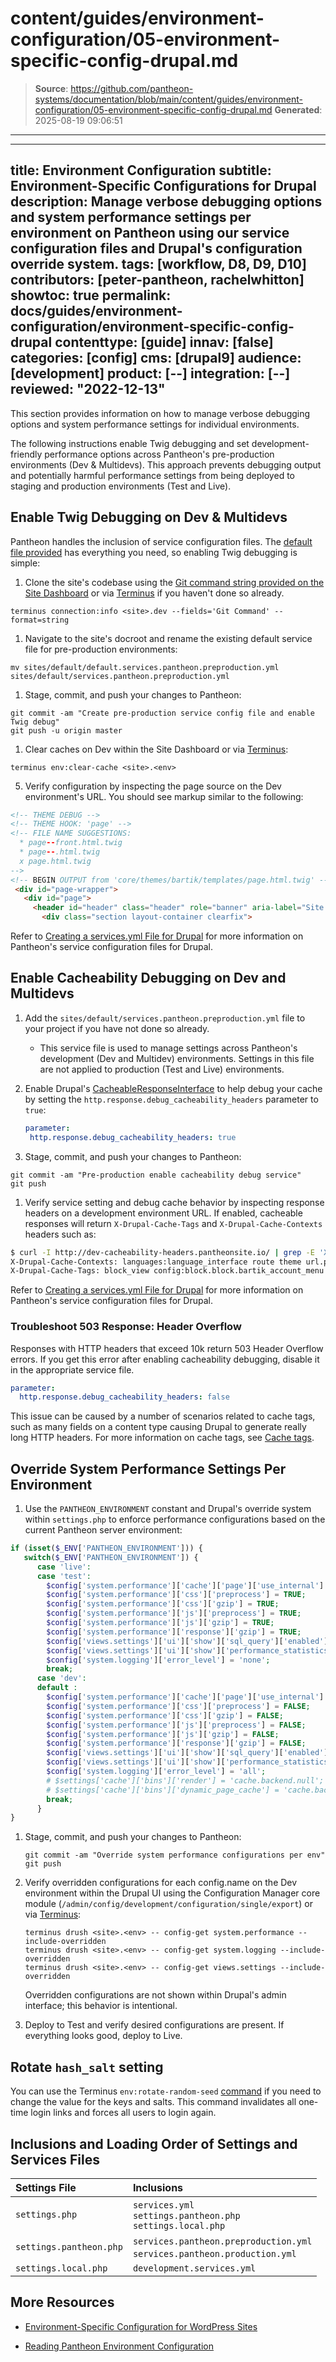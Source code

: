# content/guides/environment-configuration/05-environment-specific-config-drupal.md

> **Source**: https://github.com/pantheon-systems/documentation/blob/main/content/guides/environment-configuration/05-environment-specific-config-drupal.md
> **Generated**: 2025-08-19 09:06:51

---

---
title: Environment Configuration
subtitle: Environment-Specific Configurations for Drupal
description: Manage verbose debugging options and system performance settings per environment on Pantheon using our service configuration files and Drupal's configuration override system.
tags: [workflow, D8, D9, D10]
contributors: [peter-pantheon, rachelwhitton]
showtoc: true
permalink: docs/guides/environment-configuration/environment-specific-config-drupal
contenttype: [guide]
innav: [false]
categories: [config]
cms: [drupal9]
audience: [development]
product: [--]
integration: [--]
reviewed: "2022-12-13"
---

This section provides information on how to manage verbose debugging options and system performance settings for individual environments.

The following instructions enable Twig debugging and set development-friendly performance options across Pantheon's pre-production environments (Dev & Multidevs). This approach prevents debugging output and potentially harmful performance settings from being deployed to staging and production environments (Test and Live).

## Enable Twig Debugging on Dev & Multidevs
Pantheon handles the inclusion of service configuration files. The [default file provided](https://github.com/pantheon-upstreams/drupal-composer-managed/tree/main/web/sites/default) has everything you need, so enabling Twig debugging is simple:

1. Clone the site's codebase using the [Git command string provided on the Site Dashboard](/guides/git/git-config#clone-your-site-codebase) or via [Terminus](/terminus) if you haven't done so already.

 ```bash{promptUser: user}
 terminus connection:info <site>.dev --fields='Git Command' --format=string
 ```

1. Navigate to the site's docroot and rename the existing default service file for pre-production environments:

 ```bash{promptUser: user}
 mv sites/default/default.services.pantheon.preproduction.yml sites/default/services.pantheon.preproduction.yml
 ```

1. Stage, commit, and push your changes to Pantheon:

 ```bash{promptUser: user}
 git commit -am "Create pre-production service config file and enable Twig debug"
 git push -u origin master
 ```

1. Clear caches on Dev within the Site Dashboard or via [Terminus](/terminus):

 ```bash{promptUser: user}
 terminus env:clear-cache <site>.<env>
 ```

5. Verify configuration by inspecting the page source on the Dev environment's URL. You should see markup similar to the following:

 ```html
 <!-- THEME DEBUG -->
 <!-- THEME HOOK: 'page' -->
 <!-- FILE NAME SUGGESTIONS:
   * page--front.html.twig
   * page--.html.twig
   x page.html.twig
 -->
 <!-- BEGIN OUTPUT from 'core/themes/bartik/templates/page.html.twig' -->
  <div id="page-wrapper">
    <div id="page">
      <header id="header" class="header" role="banner" aria-label="Site header">
        <div class="section layout-container clearfix">
 ```

Refer to [Creating a services.yml File for Drupal](/services-yml) for more information on Pantheon's service configuration files for Drupal.

## Enable Cacheability Debugging on Dev and Multidevs

1. Add the `sites/default/services.pantheon.preproduction.yml` file to your project if you have not done so already.

    - This service file is used to manage settings across Pantheon's development (Dev and Multidev) environments. Settings in this file are not applied to production (Test and Live) environments.

1. Enable Drupal's [CacheableResponseInterface](https://api.drupal.org/api/drupal/core%21lib%21Drupal%21Core%21Cache%21CacheableResponseInterface.php/function/CacheableResponseInterface%3A%3AaddCacheableDependency/9.0.x) to help debug your cache by setting the `http.response.debug_cacheability_headers` parameter to `true`:

    ```yaml
    parameter:
     http.response.debug_cacheability_headers: true
    ```

1. Stage, commit, and push your changes to Pantheon:

  ```bash{promptUser: user}
  git commit -am "Pre-production enable cacheability debug service"
  git push
  ```

1. Verify service setting and debug cache behavior by inspecting response headers on a development environment URL. If enabled, cacheable responses will return `X-Drupal-Cache-Tags` and `X-Drupal-Cache-Contexts` headers such as:

  ```bash
  $ curl -I http://dev-cacheability-headers.pantheonsite.io/ | grep -E 'X-Drupal-Cache-Context|X-Drupal-Cache-Tags'
  X-Drupal-Cache-Contexts: languages:language_interface route theme url.path.parent url.query_args url.site user.node_grants:view user.permissions user.roles:authenticated
  X-Drupal-Cache-Tags: block_view config:block.block.bartik_account_menu config:block.block.bartik_branding config:block.block.bartik_breadcrumbs config:block.block.bartik_content config:block.block.bartik_footer config:block.block.bartik_help config:block.block.bartik_local_actions config:block.block.bartik_local_tasks config:block.block.bartik_main_menu config:block.block.bartik_messages config:block.block.bartik_page_title config:block.block.bartik_powered config:block.block.bartik_search config:block.block.bartik_tools config:block_list config:color.theme.bartik config:search.settings config:system.menu.account config:system.menu.footer config:system.menu.main config:system.menu.tools config:system.site config:user.role.anonymous config:views.view.frontpage http_response node_list rendered
  ```

Refer to [Creating a services.yml File for Drupal](/services-yml) for more information on Pantheon's service configuration files for Drupal.

### Troubleshoot 503 Response: Header Overflow

Responses with HTTP headers that exceed 10k return 503 Header Overflow errors. If you get this error after enabling cacheability debugging, disable it in the appropriate service file.

```yaml
parameter:
  http.response.debug_cacheability_headers: false
```

This issue can be caused by a number of scenarios related to cache tags, such as many fields on a content type causing Drupal to generate really long HTTP headers. For more information on cache tags, see [Cache tags](https://www.drupal.org/docs/drupal-apis/cache-api/cache-tags).

## Override System Performance Settings Per Environment

1. Use the `PANTHEON_ENVIRONMENT` constant and Drupal's override system within `settings.php` to enforce performance configurations based on the current Pantheon server environment:

  ```php
  if (isset($_ENV['PANTHEON_ENVIRONMENT'])) {
  	 switch($_ENV['PANTHEON_ENVIRONMENT']) {
  		case 'live':
  		case 'test':
          $config['system.performance']['cache']['page']['use_internal'] = TRUE;
          $config['system.performance']['css']['preprocess'] = TRUE;
          $config['system.performance']['css']['gzip'] = TRUE;
          $config['system.performance']['js']['preprocess'] = TRUE;
          $config['system.performance']['js']['gzip'] = TRUE;
          $config['system.performance']['response']['gzip'] = TRUE;
          $config['views.settings']['ui']['show']['sql_query']['enabled'] = FALSE;
          $config['views.settings']['ui']['show']['performance_statistics'] = FALSE;
          $config['system.logging']['error_level'] = 'none';
		  break;
  		case 'dev':
        default :
          $config['system.performance']['cache']['page']['use_internal'] = FALSE;
          $config['system.performance']['css']['preprocess'] = FALSE;
          $config['system.performance']['css']['gzip'] = FALSE;
          $config['system.performance']['js']['preprocess'] = FALSE;
          $config['system.performance']['js']['gzip'] = FALSE;
          $config['system.performance']['response']['gzip'] = FALSE;
          $config['views.settings']['ui']['show']['sql_query']['enabled'] = TRUE;
          $config['views.settings']['ui']['show']['performance_statistics'] = TRUE;
          $config['system.logging']['error_level'] = 'all';
          # $settings['cache']['bins']['render'] = 'cache.backend.null';
          # $settings['cache']['bins']['dynamic_page_cache'] = 'cache.backend.null';
		  break;
    	}
  }
  ```

1. Stage, commit, and push your changes to Pantheon:

    ```bash{promptUser: user}
    git commit -am "Override system performance configurations per env"
    git push
    ```

1. Verify overridden configurations for each config.name on the Dev environment within the Drupal UI using the Configuration Manager core module (`/admin/config/development/configuration/single/export`) or via [Terminus](/terminus):

   ```bash{promptUser: user}
   terminus drush <site>.<env> -- config-get system.performance --include-overridden
   terminus drush <site>.<env> -- config-get system.logging --include-overridden
   terminus drush <site>.<env> -- config-get views.settings --include-overridden
   ```

   <Alert title="Note" type="info">

   Overridden configurations are not shown within Drupal's admin interface; this behavior is intentional.

   </Alert>

1. Deploy to Test and verify desired configurations are present. If everything looks good, deploy to Live.

## Rotate `hash_salt` setting

You can use the Terminus `env:rotate-random-seed` [command](/terminus/commands/env-rotate-random-seed) if you need to change the value for the keys and salts. This command invalidates all one-time login links and forces all users to login again.

## Inclusions and Loading Order of Settings and Services Files

| Settings File         | Inclusions |
|:--------------------- |:---------- |
| `settings.php`          | `services.yml` <Popover title="Requires Manual Creation" content="Does not exist within Pantheon's upstream by default but is included if found on all Pantheon environments." /> <br /> `settings.pantheon.php` <br /> `settings.local.php` <Popover title=".gitignore" content="Excluded from version control via .gitignore within Pantheon's Drupal upstream. It is not loaded by default on any Pantheon environment but is included if found on local environments." /> |
| `settings.pantheon.php` | `services.pantheon.preproduction.yml` <Popover title="Requires Manual Creation" content="Does not exist within Pantheon's upstream by default but is included if found on Dev and Multidev Pantheon environments." /> <br /> `services.pantheon.production.yml` <Popover title="Requires Manual Creation" content="Does not exist within Pantheon's upstream by default but is included if found on Test and Live Pantheon environments." /> <br /> |
| `settings.local.php` <Popover title=".gitignore" content="Excluded from version control via .gitignore within Pantheon's Drupal upstream. It is not loaded by default on any Pantheon environment but is included if found on local environments." /> |  `development.services.yml` <Popover title=".gitignore" content="Excluded from version control via .gitignore within Pantheon's Drupal upstream. It is not included by default on any Pantheon environment." /> |


## More Resources

- [Environment-Specific Configuration for WordPress Sites](/guides/environment-configuration/environment-specific-config)

- [Reading Pantheon Environment Configuration](/guides/environment-configuration/read-environment-config)
